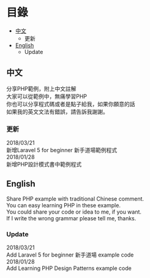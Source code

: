 # 目錄
* [中文](#中文)
  * 更新
* [English](#English)
  * Update

## 中文
分享PHP範例，附上中文註解<br>
大家可以從範例中，無痛學習PHP<br>
你也可以分享程式碼或者是點子給我，如果你願意的話<br>
如果我的英文文法有錯誤，請告訴我謝謝。<br>

### 更新
2018/03/21<br>
新增Laravel 5 for beginner 新手道場範例程式<br>
2018/01/28<br>
新增PHP設計模式書中範例程式<br>

<h2 id="English">English</h2>

Share PHP example with traditional Chinese comment.<br>
You can easy learning PHP in these example.<br>
You could share your code or idea to me, if you want.<br>
If I write the wrong grammar please tell me, thanks.<br>

### Update
2018/03/21<br>
Add Laravel 5 for beginner 新手道場 example code<br>
2018/01/28<br>
Add Learning PHP Design Patterns example code<br>
